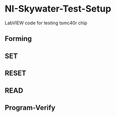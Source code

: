 # NI-Skywater-Test-Setup

LabVIEW code for testing tsmc40r chip


## Forming


## SET


## RESET


## READ


## Program-Verify




